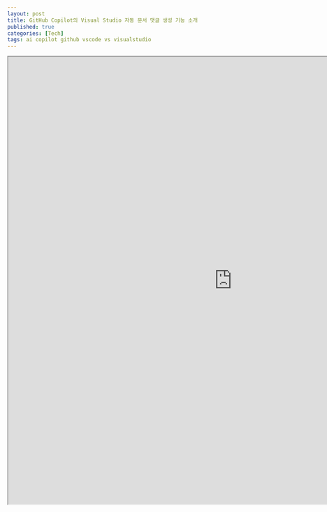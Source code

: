 ```yaml
---
layout: post
title: GitHub Copilot의 Visual Studio 자동 문서 댓글 생성 기능 소개
published: true
categories: [Tech]
tags: ai copilot github vscode vs visualstudio
---
```

<iframe width="1024" height="1024" src="https://docs.google.com/document/d/e/2PACX-1vQa6SZwBmdzR0s6DZGjkPzv8vvVPZqNErUQiYFr0JaKzXhZgQp7G62W_MYbnNf0a9U3JD0BwUsvK75z/pub?embedded=true"></iframe>    
    
